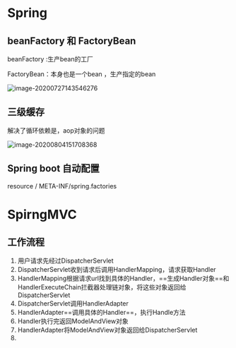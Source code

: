  # Spring

## beanFactory 和 FactoryBean

beanFactory :生产bean的工厂

FactoryBean：本身也是一个bean ，生产指定的bean

![image-20200727143546276](C:\Users\87634\AppData\Roaming\Typora\typora-user-images\image-20200727143546276.png)





## 三级缓存

解决了循环依赖是，aop对象的问题

![image-20200804151708368](C:\Users\87634\AppData\Roaming\Typora\typora-user-images\image-20200804151708368.png)

## Spring boot 自动配置

resource /  META-INF/spring.factories 









# SpirngMVC

## 工作流程

1. 用户请求先经过DispatcherServlet
2. DispatcherServlet收到请求后调用HandlerMapping，请求获取Handler
3. HandlerMapping根据请求url找到具体的Handler，==生成Handler对象==和HandlerExecuteChain拦截器处理链对象，将这些对象返回给DispatcherServlet
4. DispatcherServlet调用HandlerAdapter
5. HandlerAdapter==调用具体的Handler==，执行Handle方法
6. Handler执行完返回ModelAndView对象
7. HandlerAdapter将ModelAndView对象返回给DispatcherServlet
8. 

